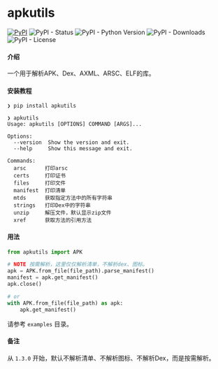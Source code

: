 # apkutils

[![PyPI](https://img.shields.io/pypi/v/apkutils?style=for-the-badge)](https://pypi.org/project/apkutils/) ![PyPI - Status](https://img.shields.io/pypi/status/apkutils?style=for-the-badge) ![PyPI - Python Version](https://img.shields.io/pypi/pyversions/apkutils?style=for-the-badge)  ![PyPI - Downloads](https://img.shields.io/pypi/dw/apkutils?style=for-the-badge) ![PyPI - License](https://img.shields.io/pypi/l/apkutils?style=for-the-badge)

#### 介绍

一个用于解析APK、Dex、AXML、ARSC、ELF的库。

#### 安装教程

```
❯ pip install apkutils

❯ apkutils
Usage: apkutils [OPTIONS] COMMAND [ARGS]...

Options:
  --version  Show the version and exit.
  --help     Show this message and exit.

Commands:
  arsc      打印arsc
  certs     打印证书
  files     打印文件
  manifest  打印清单
  mtds      获取指定方法中的所有字符串
  strings   打印Dex中的字符串
  unzip     解压文件，默认显示zip文件
  xref      获取方法的引用方法
```

#### 用法

```python
from apkutils import APK

# NOTE 按需解析，这里仅仅解析清单，不解析dex、图标。
apk = APK.from_file(file_path).parse_manifest()
manifest = apk.get_manifest()
apk.close()

# or 
with APK.from_file(file_path) as apk:
    apk.get_manifest()
```
请参考 `examples` 目录。

#### 备注

从 `1.3.0` 开始，默认不解析清单、不解析图标、不解析Dex，而是按需解析。
